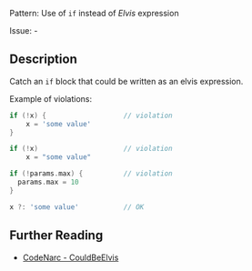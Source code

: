 Pattern: Use of `if` instead of *Elvis* expression

Issue: -

## Description

Catch an `if` block that could be written as an elvis expression.

Example of violations:

``` groovy
if (!x) {                   // violation
    x = 'some value'
}

if (!x)                     // violation
    x = "some value"

if (!params.max) {          // violation
  params.max = 10
}

x ?: 'some value'           // OK
```

## Further Reading

* [CodeNarc - CouldBeElvis](http://codenarc.sourceforge.net/codenarc-rules-convention.html#CouldBeElvis)